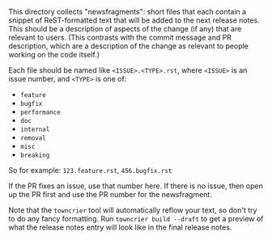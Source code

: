 This directory collects "newsfragments": short files that each contain
a snippet of ReST-formatted text that will be added to the next
release notes. This should be a description of aspects of the change
(if any) that are relevant to users. (This contrasts with the
commit message and PR description, which are a description of the change as
relevant to people working on the code itself.)

Each file should be named like `<ISSUE>.<TYPE>.rst`, where
`<ISSUE>` is an issue number, and `<TYPE>` is one of:

* `feature`
* `bugfix`
* `performance`
* `doc`
* `internal`
* `removal`
* `misc`
* `breaking`

So for example: `123.feature.rst`, `456.bugfix.rst`

If the PR fixes an issue, use that number here. If there is no issue,
then open up the PR first and use the PR number for the newsfragment.

Note that the `towncrier` tool will automatically
reflow your text, so don't try to do any fancy formatting. Run
`towncrier build --draft` to get a preview of what the release notes entry
 will look like in the final release notes.
